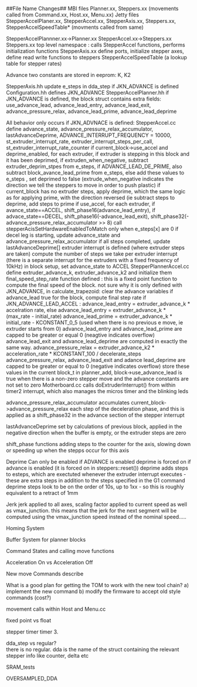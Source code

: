 ##File Name Changes##
MBI files Planner.xx, Steppers.xx (movements called from Command.xx, Host.xx, Menu.xx)
Jetty files StepperAccelPlaner.xx, StepperAccel.xx, StepperAxis.xx, Steppers.xx, StepperAccelSpeedTable* (movments called from same)

StepperAccelPlannner.xx->Planner.xx
StepperAccel.xx->Steppers.xx
Steppers.xx top level namespace : calls StepperAccel functions, performs initialization functions
StepperAxis.xx define ports, initialize stepper axes, define read write functions to steppers
StepperAccelSpeedTable (a lookup table for stepper rates)

Advance
two constants are stored in eeprom: K, K2

StepperAxis.hh
  update e_steps in dda_step if JKN_ADVANCE is defined
Configuration.hh
  defines JKN_ADVANCE
StepperAccelPlanner.hh
  if JKN_ADVANCE is defined, the block struct contains extra fields: use_advance_lead, advance_lead_entry, advance_lead_exit, advance_pressure_relax, advance_lead_prime, advance_lead_deprime

All behavior only occurs if JKN_ADVNACE is defined:
StepperAccel.cc
  define advance_state, advance_pressure_relax_accumulator, lastAdvanceDeprime, ADVANCE_INTERRUPT_FREQUENCY = 10000, st_extruder_interrupt_rate, extruder_interrupt_steps_per_call, st_extruder_interrupt_rate_counter
  if current_block->use_accel and deprime_enabled, for each extruder, if extruder is stepping in this block and it has been deprimed, if extruden_when_negative, subtract extruder_deprim_stpes from e_steps, if ADVANCE_LEAD_DE_PRIME, also subtract block_avance_lead_prime from e_steps, else add these values to e_steps , set deprimed to false (extrude_when_negative indicates the direction we tell the steppers to move in order to push plastic)
  if current_block has no extruder steps, apply deprime, which the same logic as for applying prime, with the direction reversed (ie subtract steps to deprime, add steps to prime
  if use_accel, for each extruder, if avance_state==ACCEL, shift_phase16(advance_lead_entry), if advace_state==DECEL, shift_phase16(-advance_lead_exit), shift_phase32(-advance_pressure_relax_accumulator >> 8)
  call stepperAcisSetHardwareEnabledToMatch only when e_steps[x] are 0
  if decel leg is starting, update advance_state and advance_pressure_relax_accumulator
  if all steps completed, update lastAdvanceDeprime[]
  extruder interrupt is defined (where extruder steps are taken)
  compute the number of steps we take per extruder interrupt (there is a separate interrupt for the extruders with a fixed frequency of 10kHz)
  in block setup, set advance_state to ACCEL
StepperPlannerAccel.cc
  define extruder_advance_k, extruder_advance_k2 and initialize them
  final_speed_step_rate function defined : this is a fixed point function to compute the final speed of the block.  not sure why it is only defined with JKN_ADVANCE, 
  in calculate_trapezoid:
    clear the advance variables
    if advance_lead true for the block, compute final step rate
    if JKN_ADVANCE_LEAD_ACCEL : advance_lead_entry = extruder_advance_k * accelration rate, else advance_lead_entry = extruder_advance_k * (max_rate - initial_rate)
    advance_lead_prime = extruder_advance_k * initial_rate - KCONSTANT_0_5 (used when there is no previous e move, ie extruder starts from 0)
    advance_lead_entry and advance_lead_prime are capped to be greater or equal 0 (neagtive indicates overflow)
    advance_lead_exit and advance_lead_deprime are computed in exactly the same way.
    advance_pressure_relax = extruder_advance_k2 * acceleration_rate * KCONSTANT_100 / decelerate_steps
    advance_pressure_relax, advance_lead_exit and adance lead_deprime are capped to be greater or equal to 0 (negative indicates overflow)
    store these values in the current block_t
  in planner_add, block->use_advance_lead is true when there is a non-zero stepper move and the advance constants are not set to zero
Motherboard.cc
  calls doExtruderInterrupt() from within timer2 interrupt, which also manages the micros timer and the blinking leds

advance_pressure_relax_accumulator
  accumulates current_block->advance_pressure_relax each step of the deceleration phase, and this is applied as a shift_phase32 in the advance section of the stepper interrupt

lastAdvanceDeprime
  set by calculations of previous block, applied in the negative direction when the buffer is empty, or the extruder steps are zero

shift_phase functions
adding steps to the counter for the axis, slowing down or speeding up when the stepps occur for this axis


Deprime
Can only be enabled if ADVANCE is enabled
deprime is forced on if advance is enabled (it is forced on in steppers::reset())
deprime adds steps to esteps, which are exectuted whenever the extruder interrupt executes - these are extra steps in addition to the steps specified in the G1 command
deprime steps look to be on the order of 10s, up to 1xx  - so this is roughly equivalent to a retract of 1mm

Jerk
jerk applied to all axes, scaling factor applied to current speed as well as vmax_junction.  this means that the jerk for the next segment will be computed using the vmax_junction speed instead of the nominal speed.....

Homing System


Buffer System for planner blocks


Command States and calling move functions


Acceleration On vs Acceleration Off


New move Commands describe


What is a good plan for getting the TOM to work with the new tool chain?
a) implement the new command
b) modify the firmware to accept old style commands (cost?)

movement calls within Host and Menu.cc

fixed point vs float

stepper timer
timer 3.  

dda_step vs regular?  
there is no regular.  dda is the name of the struct containing the relevant stepper info like counter, delta etc

SRAM_tests

OVERSAMPLED_DDA
